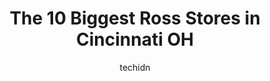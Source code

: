 ---
layout: ampstory
image: https://i0.wp.com/www.depkes.org/wp-content/uploads/2023/06/ross-0-in-cincinnati-oh-1685965841.jpeg?resize=640,853
author: techidn
featured: false
description: Discover the impressive array of Ross options in Cincinnati OH, where you can find 10 of the largest Ross establishments in the area. From renowned classics to hidden gems, Cincinnati OH off
title: The 10 Biggest Ross Stores in Cincinnati OH
cover:
   title: The 10 Biggest Ross Stores in Cincinnati OH
   subtitle: Rickpate
   background: https://www.depkes.org/wp-content/uploads/2023/06/ross-0-in-cincinnati-oh-1685965841.jpeg

pages: 
 - layout: thirds
   top: <h1>#1 Rohs Street Cafe</h1>
   bottom: "<p>Upon walking in I was pleasantly surprised at the size and the feel of the place. There are plenty of places to sit and work or to just spend some time catching up with a</p>"
   background: https://www.depkes.org/wp-content/uploads/2023/06/ross-1-in-cincinnati-oh-1685965842.jpeg
   backgroundblur: true
 - layout: thirds
   top: <h1>#2 Ross Dress for Less</h1>
   bottom: "<p>7601 Mall Rd, Florence, KY 41042, United States</p>"
   background: https://www.depkes.org/wp-content/uploads/2023/06/ross-2-in-cincinnati-oh-1685965842.jpeg
   cta:
      link: https://www.depkes.org/blog/the-10-biggest-ross-stores-in-cincinnati-oh/
      text: The 10 Biggest Ross Stores in Cincinnati OH
 - layout: thirds
   top: <h1>#3 Ross Dress for Less</h1>
   bottom: "<p>485 E Kemper Rd, Springdale, OH 45246, United States</p>"
   background: https://www.depkes.org/wp-content/uploads/2023/06/ross-3-in-cincinnati-oh-1685965843.jpeg
   cta:
      link: https://www.depkes.org/blog/the-10-biggest-ross-stores-in-cincinnati-oh/
      text: The 10 Biggest Ross Stores in Cincinnati OH
 - layout: thirds
   top: <h1>#4 Ross Dress for Less</h1>
   bottom: "<p>2720 Towne Dr, Beavercreek, OH 45431, United States</p>"
   background: https://images.unsplash.com/photo-1574169208507-84376144848b?ixlib=rb-4.0.3&ixid=MnwxMjA3fDB8MHxwaG90by1wYWdlfHx8fGVufDB8fHx8&auto=format&fit=crop&w=640&h=853&q=80
   cta:
      link: https://www.depkes.org/blog/the-10-biggest-ross-stores-in-cincinnati-oh/
      text: The 10 Biggest Ross Stores in Cincinnati OH
 - layout: thirds
   top: <h1>#5 Ross Dress for Less</h1>
   bottom: "<p>1301 Monmouth St, Newport, KY 41071, United States</p>"
   background: https://images.unsplash.com/photo-1488554378835-f7acf46e6c98?ixlib=rb-4.0.3&ixid=MnwxMjA3fDB8MHxwaG90by1wYWdlfHx8fGVufDB8fHx8&auto=format&fit=crop&w=640&h=853&q=80
   cta:
      link: https://www.depkes.org/blog/the-10-biggest-ross-stores-in-cincinnati-oh/
      text: The 10 Biggest Ross Stores in Cincinnati OH
 - layout: thirds
   top: <h1>#6 Ross Dress for Less</h1>
   bottom: "<p>4530 Eastgate Blvd #432, Cincinnati, OH 45245, United States</p>"
   background: https://images.unsplash.com/photo-1613843873231-1447db182f97?ixlib=rb-4.0.3&ixid=MnwxMjA3fDB8MHxwaG90by1wYWdlfHx8fGVufDB8fHx8&auto=format&fit=crop&w=640&h=853&q=80
   cta:
      link: https://www.depkes.org/blog/the-10-biggest-ross-stores-in-cincinnati-oh/
      text: The 10 Biggest Ross Stores in Cincinnati OH
 - layout: thirds
   top: <h1>#7 Ross Bakery</h1>
   bottom: "<p>4421 Hamilton Cleves Rd # 4, Hamilton, OH 45013, United States</p>"
   background: https://images.unsplash.com/photo-1591393223703-56fe1347ac62?ixlib=rb-4.0.3&ixid=MnwxMjA3fDB8MHxwaG90by1wYWdlfHx8fGVufDB8fHx8&auto=format&fit=crop&w=640&h=853&q=80
   cta:
      link: https://www.depkes.org/blog/the-10-biggest-ross-stores-in-cincinnati-oh/
      text: The 10 Biggest Ross Stores in Cincinnati OH
 - layout: thirds
   middle: Continue reading...
   background: https://images.unsplash.com/photo-1608501821300-4f99e58bba77?ixlib=rb-4.0.3&ixid=MnwxMjA3fDB8MHxwaG90by1wYWdlfHx8fGVufDB8fHx8&auto=format&fit=crop&w=640&h=853&q=80
   cta:
      link: https://www.depkes.org/blog/the-10-biggest-ross-stores-in-cincinnati-oh/
      text: The 10 Biggest Ross Stores in Cincinnati OH
      
---